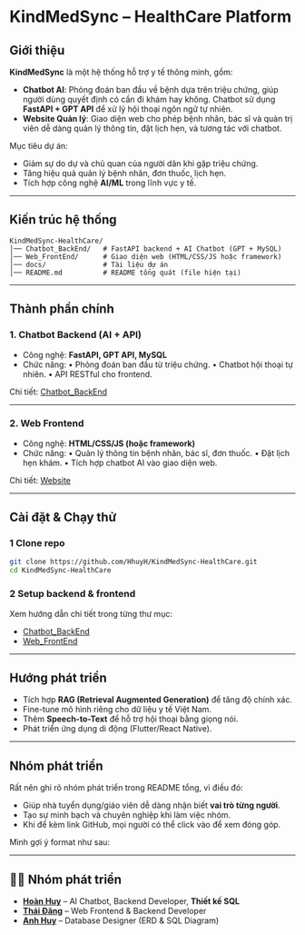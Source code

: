 # KindMedSync – HealthCare Platform

## Giới thiệu

**KindMedSync** là một hệ thống hỗ trợ y tế thông minh, gồm:

* **Chatbot AI**: Phỏng đoán ban đầu về bệnh dựa trên triệu chứng, giúp người dùng quyết định có cần đi khám hay không. Chatbot sử dụng **FastAPI + GPT API** để xử lý hội thoại ngôn ngữ tự nhiên.
* **Website Quản lý**: Giao diện web cho phép bệnh nhân, bác sĩ và quản trị viên dễ dàng quản lý thông tin, đặt lịch hẹn, và tương tác với chatbot.

Mục tiêu dự án:

* Giảm sự do dự và chủ quan của người dân khi gặp triệu chứng.
* Tăng hiệu quả quản lý bệnh nhân, đơn thuốc, lịch hẹn.
* Tích hợp công nghệ **AI/ML** trong lĩnh vực y tế.

---

## Kiến trúc hệ thống

```
KindMedSync-HealthCare/
│── Chatbot_BackEnd/   # FastAPI backend + AI Chatbot (GPT + MySQL)
│── Web_FrontEnd/      # Giao diện web (HTML/CSS/JS hoặc framework)
│── docs/              # Tài liệu dự án
│── README.md          # README tổng quát (file hiện tại)
```

---

## Thành phần chính

### 1. **Chatbot Backend (AI + API)**

* Công nghệ: **FastAPI, GPT API, MySQL**
* Chức năng:
  • Phỏng đoán ban đầu từ triệu chứng.
  • Chatbot hội thoại tự nhiên.
  • API RESTful cho frontend.

Chi tiết: [Chatbot\_BackEnd](./Chatbot_BackEnd/README.md)

---

### 2. **Web Frontend**

* Công nghệ: **HTML/CSS/JS (hoặc framework)**
* Chức năng:
  • Quản lý thông tin bệnh nhân, bác sĩ, đơn thuốc.
  • Đặt lịch hẹn khám.
  • Tích hợp chatbot AI vào giao diện web.

Chi tiết: [Website](./Website/README.md)

---

## Cài đặt & Chạy thử

### 1️ Clone repo

```bash
git clone https://github.com/HhuyH/KindMedSync-HealthCare.git
cd KindMedSync-HealthCare
```

### 2️ Setup backend & frontend

Xem hướng dẫn chi tiết trong từng thư mục:

* [Chatbot\_BackEnd](./Chatbot_BackEnd/README.md)
* [Web\_FrontEnd](./Web_FrontEnd/README.md)

---

## Hướng phát triển

* Tích hợp **RAG (Retrieval Augmented Generation)** để tăng độ chính xác.
* Fine-tune mô hình riêng cho dữ liệu y tế Việt Nam.
* Thêm **Speech-to-Text** để hỗ trợ hội thoại bằng giọng nói.
* Phát triển ứng dụng di động (Flutter/React Native).

---

## Nhóm phát triển

Rất nên ghi rõ nhóm phát triển trong README tổng, vì điều đó:

* Giúp nhà tuyển dụng/giáo viên dễ dàng nhận biết **vai trò từng người**.
* Tạo sự minh bạch và chuyên nghiệp khi làm việc nhóm.
* Khi để kèm link GitHub, mọi người có thể click vào để xem đóng góp.

Mình gợi ý format như sau:

---

## 👨‍💻 Nhóm phát triển

* [**Hoàn Huy**](https://github.com/HhuyH) – AI Chatbot, Backend Developer, **Thiết kế SQL**
* [**Thái Đăng**](https://github.com/TdDangxkus) – Web Frontend & Backend Developer
* [**Anh Huy**](https://github.com/Sindy0711) – Database Designer (ERD & SQL Diagram)